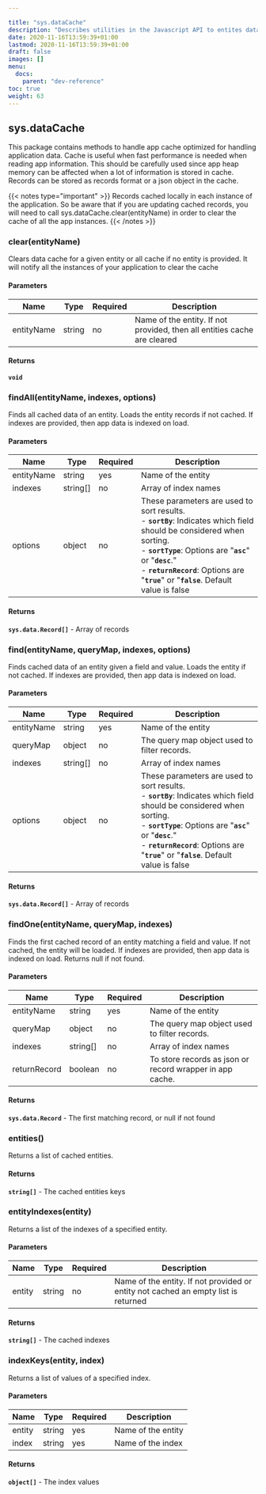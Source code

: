 ```yaml
---

title: "sys.dataCache"
description: "Describes utilities in the Javascript API to entites data cache across all instances."
date: 2020-11-16T13:59:39+01:00
lastmod: 2020-11-16T13:59:39+01:00
draft: false
images: []
menu:
  docs:
    parent: "dev-reference"
toc: true
weight: 63
---
```


## **sys.dataCache**

This package contains methods to handle app cache optimized for handling application data. Cache is useful when fast performance is needed when reading app information. This should be carefully used since app heap memory can be affected when a lot of information is stored in cache. Records can be stored as records format or a json object in the cache. 

{{< notes type="important" >}}
Records cached locally in each instance of the application. So be aware that if you are updating cached records, you will need to call sys.dataCache.clear(entityName) in order to clear the cache of all the app instances.
{{< /notes >}}

### clear(entityName)

Clears data cache for a given entity or all cache if no entity is provided. It will notify all the instances of your application to clear the cache

#### Parameters

Name|Type|Required|Description
---|---|---|---
entityName|string|no|Name of the entity. If not provided, then all entities cache are cleared

#### Returns

**`void`**

### findAll(entityName, indexes, options) 

Finds all cached data of an entity. Loads the entity records if not cached. If indexes are provided, then app data is indexed on load.

#### Parameters

Name|Type|Required|Description
---|---|---|---
entityName|string|yes|Name of the entity
indexes| string[]|no|Array of index names
options|object|no|These parameters are used to sort results. <br> - **`sortBy`**: Indicates which field should be considered when sorting. <br> - **`sortType`**: Options are "**`asc`**" or "**`desc`**." <br> - **`returnRecord`**: Options are "**`true`**" or "**`false`**. Default value is false

#### Returns

**`sys.data.Record[]`** - Array of records

### find(entityName, queryMap, indexes, options)

Finds cached data of an entity given a field and value. Loads the entity if not cached. If indexes are provided, then app data is indexed on load.

#### Parameters

Name|Type|Required|Description
---|---|---|---
entityName|string|yes|Name of the entity
queryMap|object|no|The query map object used to filter records.
indexes|string[]|no|Array of index names
options|object|no|These parameters are used to sort results. <br> - **`sortBy`**: Indicates which field should be considered when sorting. <br> - **`sortType`**: Options are "**`asc`**" or "**`desc`**."  <br> - **`returnRecord`**: Options are "**`true`**" or "**`false`**. Default value is false

#### Returns

**`sys.data.Record[]`** - Array of records

### findOne(entityName, queryMap, indexes)

Finds the first cached record of an entity matching a field and value. If not cached, the entity will be loaded. If indexes are provided, then app data is indexed on load. Returns null if not found.

#### Parameters

Name|Type|Required|Description
---|---|---|---
entityName|string|yes|Name of the entity
queryMap|object|no|The query map object used to filter records.
indexes|string[]|no|Array of index names
returnRecord|boolean|no|To store records as json or record wrapper in app cache.

#### Returns

**`sys.data.Record`** - The first matching record, or null if not found

### entities()

Returns a list of cached entities.

#### Returns

**`string[]`**  - The cached entities keys


### entityIndexes(entity)

Returns a list of the indexes of a specified entity.

#### Parameters

Name|Type|Required|Description
---|---|---|---
entity|string|no|Name of the entity. If not provided or entity not cached an empty list is returned

#### Returns

**`string[]`**  - The cached indexes


### indexKeys(entity, index)

Returns a list of values of a specified index.

#### Parameters

Name|Type|Required|Description
---|---|---|---
entity|string|yes|Name of the entity
index|string|yes|Name of the index

#### Returns

**`object[]`**  - The index values